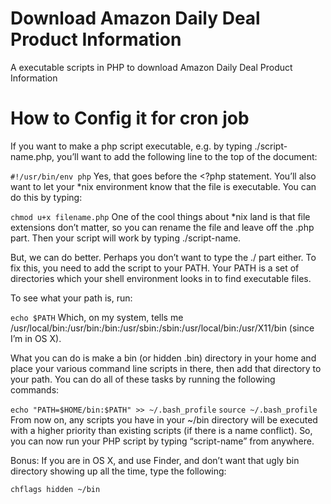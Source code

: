 # Download Amazon Daily Deal Product Information 
A executable scripts in PHP to download Amazon Daily Deal Product Information 


# How to Config it for cron job
If you want to make a php script executable, e.g. by typing ./script-name.php, you’ll want to add the following line to the top of the document:

<code>#!/usr/bin/env php</code>
Yes, that goes before the <?php statement. You’ll also want to let your *nix environment know that the file is executable. You can do this by typing:

<code>chmod u+x filename.php</code>
One of the cool things about *nix land is that file extensions don’t matter, so you can rename the file and leave off the .php part. Then your script will work by typing ./script-name.

But, we can do better. Perhaps you don’t want to type the ./ part either. To fix this, you need to add the script to your PATH. Your PATH is a set of directories which your shell environment looks in to find executable files.

To see what your path is, run:

<code>echo $PATH</code>
Which, on my system, tells me /usr/local/bin:/usr/bin:/bin:/usr/sbin:/sbin:/usr/local/bin:/usr/X11/bin (since I’m in OS X).

What you can do is make a bin (or hidden .bin) directory in your home and place your various command line scripts in there, then add that directory to your path. You can do all of these tasks by running the following commands:

<code>echo "PATH=\$HOME/bin:\$PATH" >> ~/.bash_profile</code>
<code>source ~/.bash_profile</code>
From now on, any scripts you have in your ~/bin directory will be executed with a higher priority than existing scripts (if there is a name conflict). So, you can now run your PHP script by typing “script-name” from anywhere.

Bonus: If you are in OS X, and use Finder, and don’t want that ugly bin directory showing up all the time, type the following:

<code>chflags hidden ~/bin</code>
